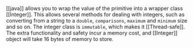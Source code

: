  [[java]] allows you to wrap the value of the primitive into a wrapper class [[Integer]]. This allows several methods for dealing with integers, such as converting from a string to a `double`, `comparisons`, `maximum` and `minimum` size and so on. The integer class is `immutable`, which makes it [[Thread-safe]]. The extra functionality and safety incur a memory cost, and [[Integer]] object will take 16 bytes of memory to store.